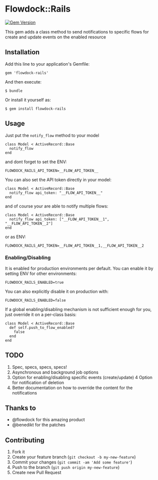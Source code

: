 # Flowdock::Rails

[![Gem Version](https://badge.fury.io/rb/flowdock-rails.svg)](http://badge.fury.io/rb/flowdock-rails)

This gem adds a class method to send notifications to specific flows for create and update events on the enabled resource

## Installation

Add this line to your application's Gemfile:

    gem 'flowdock-rails'

And then execute:

    $ bundle

Or install it yourself as:

    $ gem install flowdock-rails

## Usage

Just put the `notify_flow` method to your model

    class Model < ActiveRecord::Base
      notify_flow
    end

and dont forget to set the ENV:

    FLOWDOCK_RAILS_API_TOKEN=__FLOW_API_TOKEN__

You can also set the API token directly in your model:

    class Model < ActiveRecord::Base
      notify_flow api_token: "__FLOW_API_TOKEN__"
    end

and of course your are able to notify multiple flows:

    class Model < ActiveRecord::Base
      notify_flow api_token: ["__FLOW_API_TOKEN__1", "__FLOW_API_TOKEN__2"]
    end

or as ENV:

    FLOWDOCK_RAILS_API_TOKEN=__FLOW_API_TOKEN__1,__FLOW_API_TOKEN__2

### Enabling/Disabling

It is enabled for production environments per default. You can enable it by setting ENV for other environments:

    FLOWDOCK_RAILS_ENABLED=true

You can also explicitly disable it on production with:

    FLOWDOCK_RAILS_ENABLED=false

If a global enabling/disabling mechanism is not sufficient enough for you, just override it on a per-class basis:

    class Model < ActiveRecord::Base
      def self.push_to_flow_enabled?
        false
      end
    end

## TODO

1. Spec, specs, specs, specs!
2. Asynchronous and background job options
3. Option for enabling/disabling specific events (create/update)
4 Option for notification of deletion
5. Better documentation on how to override the content for the notifications

## Thanks to

* @flowdock for this amazing product
* @benedikt for the patches

## Contributing

1. Fork it
2. Create your feature branch (`git checkout -b my-new-feature`)
3. Commit your changes (`git commit -am 'Add some feature'`)
4. Push to the branch (`git push origin my-new-feature`)
5. Create new Pull Request
